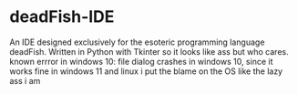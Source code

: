# deadFish-IDE
An IDE designed exclusively for the esoteric programming language deadFish. Written in Python with Tkinter so it looks like ass but who cares. 
known errror in windows 10: file dialog crashes in windows 10, since it works fine in windows 11 and linux i put the blame on the OS like the lazy ass i am
